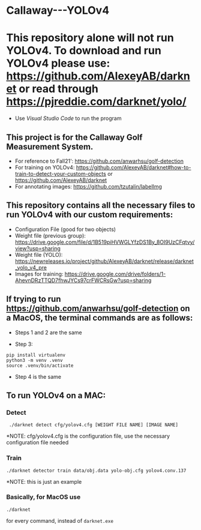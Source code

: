 # Callaway---YOLOv4

# This repository alone will not run YOLOv4. To download and run YOLOv4 please use: https://github.com/AlexeyAB/darknet or read through https://pjreddie.com/darknet/yolo/ 

- Use *Visual Studio Code* to run the program

## This project is for the Callaway Golf Measurement System.

- For reference to Fall21': https://github.com/anwarhsu/golf-detection
- For training on YOLOv4: https://github.com/AlexeyAB/darknet#how-to-train-to-detect-your-custom-objects or https://github.com/AlexeyAB/darknet
- For annotating images: https://github.com/tzutalin/labelImg

## This repository contains all the necessary files to run YOLOv4 with our custom requirements:
 - Configuration File (good for two objects)
 - Weight file (previous group): https://drive.google.com/file/d/1B519piHVWGLYfzDS1By_8OI9UzCFqtvy/view?usp=sharing
 - Weight file (YOLO): https://newreleases.io/project/github/AlexeyAB/darknet/release/darknet_yolo_v4_pre
 - Images for training: https://drive.google.com/drive/folders/1-AhevnDRzTTQD7fhwJYCs97crFWCRsGw?usp=sharing
 
## If trying to run https://github.com/anwarhsu/golf-detection on a MacOS, the terminal commands are as follows: 
- Steps 1 and 2 are the same

- Step 3: 
```
pip install virtualenv
python3 -m venv .venv
source .venv/bin/activate
```
- Step 4 is the same

## To run YOLOv4 on a MAC:

### Detect
```
 ./darknet detect cfg/yolov4.cfg [WEIGHT FILE NAME] [IMAGE NAME]
 ```
 *NOTE: cfg/yolov4.cfg is the configuration file, use the necessary configuration file needed
 
 ### Train
 
 ```
 ./darknet detector train data/obj.data yolo-obj.cfg yolov4.conv.137
 ```
 *NOTE: this is just an example
 
 ### Basically, for MacOS use
  ```
  ./darknet
   ```
   for every command, instead of
    ```
    darknet.exe
     ```
    
 
 
